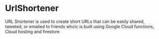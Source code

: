# UrlShortener
URL Shortener is used to create short URLs that can be easily shared, tweeted, or emailed to friends whcic is built using Google Cloud functions, Cloud hosting and firestore

